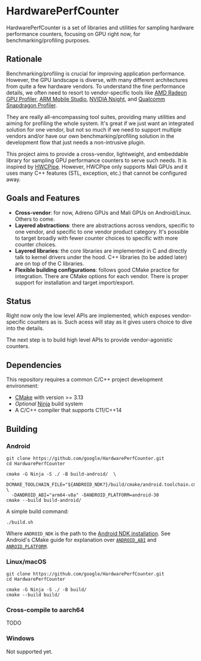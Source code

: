 # HardwarePerfCounter

HardwarePerfCounter is a set of libraries and utilities for sampling hardware
performance counters, focusing on GPU right now, for benchmarking/profiling
purposes.

## Rationale

Benchmarking/profiling is crucial for improving application performance.
However, the GPU landscape is diverse, with many different architectures from
quite a few hardware vendors. To understand the fine performance details,
we often need to resort to vendor-specific tools like [AMD Radeon GPU
Profiler][rgp], [ARM Mobile Studio][mobile-studio], [NVIDIA Nsight][nsight],
and [Qualcomm Snapdragon Profiler][snapdragon-profiler].

They are really all-encompassing tool suites, providing many utilities and
aiming for profiling the whole system. It's great if we just want an integrated
solution for one vendor, but not so much if we need to support multiple vendors
and/or have our own benchmarking/profiling solution in the development flow
that just needs a non-intrusive plugin.

This project aims to provide a cross-vendor, lightweight, and embeddable library
for sampling GPU performance counters to serve such needs. It is inspired by
[HWCPipe][hwcpipe]. However, HWCPipe only supports Mali GPUs and it uses many
C++ features (STL, exception, etc.) that cannot be configured away.

## Goals and Features

* **Cross-vendor**: for now, Adreno GPUs and Mali GPUs on Android/Linux.
  Others to come.
* **Layered abstractions**: there are abstractions across vendors, specific
  to one vendor, and specific to one vendor product category. It's possible
  to target broadly with fewer counter choices to specific with more counter
  choices.
* **Layered libraries**: the core libraries are implemented in C and directly
  talk to kernel drivers under the hood. C++ libraries (to be added later) are
  on top of the C libraries.
* **Flexible building configurations**: follows good CMake practice for
  integration. There are CMake options for each vendor. There is proper support
  for installation and target import/export.

## Status

Right now only the low level APIs are implemented, which exposes vendor-specific
counters as is. Such acess will stay as it gives users choice to dive into the
details.

The next step is to build high level APIs to provide vendor-agonistic counters.

## Dependencies

This repository requires a common C/C++ project development environment:

* [CMake][cmake] with version >= 3.13
* _Optional_ [Ninja][ninja] build system
* A C/C++ compiler that supports C11/C++14

## Building

### Android

```shell
git clone https://github.com/google/HardwarePerfCounter.git
cd HardwarePerfCounter

cmake -G Ninja -S ./ -B build-android/  \
  -DCMAKE_TOOLCHAIN_FILE="${ANDROID_NDK?}/build/cmake/android.toolchain.cmake" \
  -DANDROID_ABI="arm64-v8a" -DANDROID_PLATFORM=android-30
cmake --build build-android/
```

A simple build command:

```
./build.sh
```

Where `ANDROID_NDK` is the path to the [Android NDK installation][android-ndk-install].
See Android's CMake guide for explanation over [`ANDROID_ABI`][android-abi] and
[`ANROID_PLATFORM`][android-platform].


### Linux/macOS

```shell
git clone https://github.com/google/HardwarePerfCounter.git
cd HardwarePerfCounter

cmake -G Ninja -S ./ -B build/
cmake --build build/
```

### Cross-compile to aarch64

TODO

### Windows

Not supported yet.

[cmake]: https://cmake.org/
[ninja]: https://ninja-build.org/
[hwcpipe]: https://github.com/ARM-software/HWCPipe
[rgp]: https://gpuopen.com/rgp/
[mobile-studio]: https://developer.arm.com/tools-and-software/graphics-and-gaming/arm-mobile-studio
[nsight]: https://developer.nvidia.com/nsight-graphics
[snapdragon-profiler]: https://developer.qualcomm.com/software/snapdragon-profiler
[android-abi]: https://developer.android.com/ndk/guides/cmake#android_abi
[android-ndk-install]: https://developer.android.com/ndk/downloads
[android-platform]: https://developer.android.com/ndk/guides/cmake#android_platform
